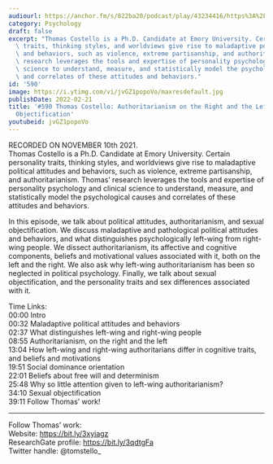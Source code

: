 ```yaml
---
audiourl: https://anchor.fm/s/822ba20/podcast/play/43234416/https%3A%2F%2Fd3ctxlq1ktw2nl.cloudfront.net%2Fstaging%2F2021-10-12%2Ff0203b15-d3bc-e1df-b1db-eedfddfc7ef1.m4a
category: Psychology
draft: false
excerpt: "Thomas Costello is a Ph.D. Candidate at Emory University. Certain personality\
  \ traits, thinking styles, and worldviews give rise to maladaptive political attitudes\
  \ and behaviors, such as violence, extreme partisanship, and authoritarianism. Thomas\u2019\
  \ research leverages the tools and expertise of personality psychology and clinical\
  \ science to understand, measure, and statistically model the psychological causes\
  \ and correlates of these attitudes and behaviors."
id: '590'
image: https://i.ytimg.com/vi/jvGZ1popoVo/maxresdefault.jpg
publishDate: 2022-02-21
title: '#590 Thomas Costello: Authoritarianism on the Right and the Left, and Sexual
  Objectification'
youtubeid: jvGZ1popoVo
---
```

<div class="timelinks">

RECORDED ON NOVEMBER 10th 2021.  
Thomas Costello is a Ph.D. Candidate at Emory University. Certain personality traits, thinking styles, and worldviews give rise to maladaptive political attitudes and behaviors, such as violence, extreme partisanship, and authoritarianism. Thomas’ research leverages the tools and expertise of personality psychology and clinical science to understand, measure, and statistically model the psychological causes and correlates of these attitudes and behaviors.

In this episode, we talk about political attitudes, authoritarianism, and sexual objectification. We discuss maladaptive and pathological political attitudes and behaviors, and what distinguishes psychologically left-wing from right-wing people. We dissect authoritarianism, its affective and cognitive components, beliefs and motivational values associated with it, both on the left and the right. We also ask why left-wing authoritarianism has been so neglected in political psychology. Finally, we talk about sexual objectification, and the personality traits and sex differences associated with it.

Time Links:  
<time>00:00</time> Intro  
<time>00:32</time> Maladaptive political attitudes and behaviors  
<time>02:37</time> What distinguishes left-wing and right-wing people  
<time>08:55</time> Authoritarianism, on the right and the left  
<time>13:04</time> How left-wing and right-wing authoritarians differ in cognitive traits, and beliefs and motivations  
<time>19:51</time> Social dominance orientation  
<time>22:01</time> Beliefs about free will and determinism  
<time>25:48</time> Why so little attention given to left-wing authoritarianism?  
<time>34:10</time> Sexual objectification  
<time>39:11</time> Follow Thomas’ work!

---

Follow Thomas’ work:  
Website: https://bit.ly/3xyiagz  
ResearchGate profile: https://bit.ly/3qdtgFa  
Twitter handle: @tomstello_
</div>

